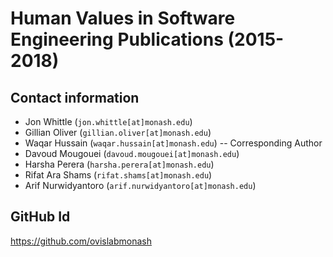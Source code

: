 # Human Values in Software Engineering Publications (2015-2018)

## Contact information

- Jon Whittle (`jon.whittle[at]monash.edu`)
- Gillian Oliver (`gillian.oliver[at]monash.edu`)
- Waqar Hussain (`waqar.hussain[at]monash.edu`) -- Corresponding Author
- Davoud Mougouei (`davoud.mougouei[at]monash.edu`)
- Harsha Perera (`harsha.perera[at]monash.edu`)
- Rifat Ara Shams (`rifat.shams[at]monash.edu`)
- Arif Nurwidyantoro (`arif.nurwidyantoro[at]monash.edu`)

## GitHub Id
https://github.com/ovislabmonash
